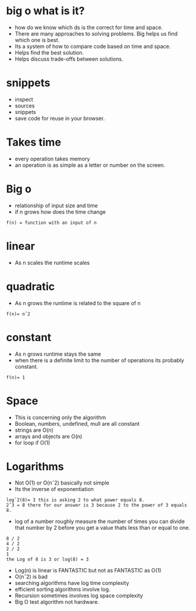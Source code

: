 # big o what is it?
- how do we know which ds is the correct for time and space.
- There are many approaches to solving problems. Big helps us find which one is best.
- Its a system of how to compare code based on time and space.
- Helps find the best solution.
- Helps discuss trade-offs between solutions.

# snippets
- inspect
- sources
- snippets
- save code for reuse in your browser.

# Takes time
- every operation takes memory
- an operation is as simple as a letter or number on the screen.

# Big o
- relationship of input size and time
- if n grows how does the time change
```
f(n) = function with an input of n

```

# linear
- As n scales the runtime scales
# quadratic
- As n grows the runtime is related to the square of n
```
f(n)= nˆ2
```
# constant
- As n grows runtime stays the same
- when there is a definite limit to the number of operations its probably constant.
```
f(n)= 1
```

# Space
- This is concerning only the algorithm
- Boolean, numbers, undefined, mull are all constant
- strings are O(n)
- arrays and objects are O(n)
- for loop if O(1)

# Logarithms
- Not O(1) or O(nˆ2) basically not simple
- Its the inverse of exponentiation
```
logˇ2(8)= 3 this is asking 2 to what power equals 8. 
2ˆ3 = 8 there for our answer is 3 because 2 to the power of 3 equals 8. 
```
- log of a number roughly measure the number of times you can divide that number by 2 before you get a value thats less than or equal to one.
```
8 / 2
4 / 2
2 / 2
1
the Log of 8 is 3 or log(8) = 3
```
- Log(n) is linear is FANTASTIC but not as FANTASTIC as O(1)
- O(nˆ2) is bad
- searching algorithms have log time complexity
- efficient sorting algorithms involve log.
- Recursion sometimes involves log space complexity
- Big O test algorithm not hardware.
